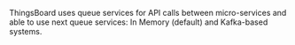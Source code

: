 ThingsBoard uses queue services for API calls between micro-services and able to use next queue services: In Memory (default) and Kafka-based systems.
